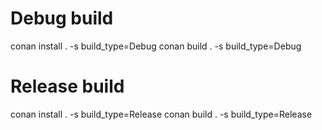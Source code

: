 # Debug build
conan install . -s build_type=Debug
conan build . -s build_type=Debug

# Release build
conan install . -s build_type=Release
conan build . -s build_type=Release